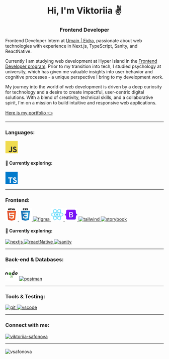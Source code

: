 <h1 align="center">Hi, I'm Viktoriia ✌️</h1>
<h3 align="center">Frontend Developer</h3>
<p>
 Frontend Developer Intern at <a href="https://www.umain.com/">Umain | Eidra</a>, passionate about web technologies with experience in Next.js, TypeScript, Sanity, and ReactNative. 
 
 Currently I am studying web development at Hyper Island in the <a href="https://hyperisland.com/en/programs/diploma-programs/frontend-developer">Frontend Developer program</a>.
 Prior to my transition into tech, I studied psychology at university, which has given me valuable insights into user behavior and cognitive processes - a unique perspective I bring to  my development work.
 
 My journey into the world of web development is driven by a deep curiosity for technology and a desire to create impactful, user-centric digital solutions. With a blend of creativity,  technical skills, and a collaborative spirit, I'm on a mission to build intuitive and responsive web applications.
</p>

<a href= "https://vsafonova-portfolio.netlify.app/" target="_blank" rel="noreferrer" >Here is my portfolio 👈</a>
<hr>

<h3 align="left">Languages:</h3>
<div align="left">
  <a href="https://developer.mozilla.org/en-US/docs/Web/JavaScript" target="_blank" rel="noreferrer"> <img src="https://raw.githubusercontent.com/devicons/devicon/master/icons/javascript/javascript-original.svg" alt="javascript" width="40" height="40"/> </a> 
  <h4> 👀 Currently exploring:</h4>
  <a href="https://www.typescriptlang.org/" target="_blank" rel="noreferrer"> <img src="https://raw.githubusercontent.com/devicons/devicon/master/icons/typescript/typescript-original.svg" alt="typescript" width="40" height="40"/> </a>
</div>
<hr>

<h3 align="left">Frontend:</h3>
<div align="left">
  <a href="https://developer.mozilla.org/en-US/docs/Web/HTML" target="_blank" rel="noreferrer"> <img src="https://raw.githubusercontent.com/devicons/devicon/master/icons/html5/html5-original-wordmark.svg" alt="html5" width="40" height="40"/> </a> 
  <a href="https://developer.mozilla.org/en-US/docs/Web/CSS" target="_blank" rel="noreferrer"> <img src="https://raw.githubusercontent.com/devicons/devicon/master/icons/css3/css3-original-wordmark.svg" alt="css3" width="40" height="40"/> </a>
  <a href="https://www.figma.com" target="_blank" rel="noreferrer"> <img src="https://www.vectorlogo.zone/logos/figma/figma-icon.svg" alt="figma" width="40" height="40"/> </a>
   <a href="https://react.dev" target="_blank" rel="noreferrer"> <img src="https://raw.githubusercontent.com/devicons/devicon/master/icons/react/react-original.svg" alt="react" width="40" height="40"/> </a>
   <a href="https://getbootstrap.com" target="_blank" rel="noreferrer"> <img src="https://raw.githubusercontent.com/devicons/devicon/master/icons/bootstrap/bootstrap-original.svg" alt="bootstrap" width="40" height="40"/> </a>
  <a href="https://tailwindcss.com" target="_blank" rel="noreferrer"> <img src="https://www.vectorlogo.zone/logos/tailwindcss/tailwindcss-icon.svg" alt="tailwind" width="40" height="40"/> </a>
 <a href="https://storybook.js.org" target="_blank" rel="noreferrer"> <img src="https://github.com/get-icon/geticon/blob/master/icons/storybook-icon.svg" alt="storybook" width="40" height="40"/> </a>
 
 <h4> 👀 Currently exploring:</h4>
 <a href="https://nextjs.org" target="_blank" rel="noreferrer"> <img src="https://www.vectorlogo.zone/logos/nextjs/nextjs-icon.svg" alt="nextjs" width="40" height="40"/> </a>
 <a href="https://reactnative.dev" target="_blank" rel="noreferrer"> <img src="https://upload.vectorlogo.zone/logos/reactnativedev/images/199b2976-954e-4e42-8d79-12a784e2cdf9.svg" alt="reactNative" width="40" height="40"/> </a>
 <a href="https://www.sanity.io" target="_blank" rel="noreferrer"> <img src="https://upload.wikimedia.org/wikipedia/commons/9/95/Sanity-square-logo.png" alt="sanity" width="40" height="40"/> </a>
</div>
<hr>

<h3 align="left">Back-end & Databases:</h3>
<div align="left">
  <a href="https://nodejs.org" target="_blank" rel="noreferrer"> <img src="https://raw.githubusercontent.com/devicons/devicon/master/icons/nodejs/nodejs-original-wordmark.svg" alt="nodejs" width="40" height="40"/></a> 
   <a href="https://postman.com" target="_blank" rel="noreferrer"> <img src="https://www.vectorlogo.zone/logos/getpostman/getpostman-icon.svg" alt="postman" width="40" height="40"/>   
 </a> 
</div>
<hr>

<h3 align="left">Tools & Testing:</h3>
<div align="left"> 
  <a href="https://git-scm.com/" target="_blank" rel="noreferrer"> <img src="https://www.vectorlogo.zone/logos/git-scm/git-scm-icon.svg" alt="git" width="40" height="40"/> </a> 
  <a href="https://code.visualstudio.com/" target="_blank" rel="noreferrer"> <img src="https://github.com/detain/svg-logos/blob/master/svg/v/visual-studio-code-1.svg" alt="vscode" width="40" height="40"/> </a> 
</div>
<hr>

<h3 align="left">Connect with me:</h3>
<div align="left">
<a href="https://www.linkedin.com/in/viktoriia-safonova-a399291a3/" target="_blank"><img align="center" src="https://raw.githubusercontent.com/rahuldkjain/github-profile-readme-generator/master/src/images/icons/Social/linked-in-alt.svg" alt="viktoriia-safonova" height="30" width="40" /></a>
</div>
<hr>
<div><img align="center" src="https://github-readme-stats.vercel.app/api/top-langs?username=vsafonova&show_icons=true&locale=en&layout=compact" alt="vsafonova" /></div>
